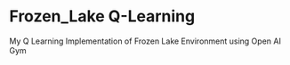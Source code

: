 # Frozen_Lake Q-Learning
My Q Learning Implementation of Frozen Lake Environment using Open AI Gym

[logo]: https://github.com/researchofhemanth/Frozen_Lake-Q-Learning/blob/master/frozenlake.jpg
